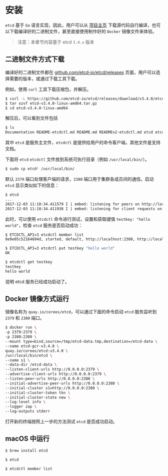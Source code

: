 # 安装

`etcd` 基于 `Go` 语言实现，因此，用户可以从 [项目主页](https://github.com/etcd-io/etcd) 下载源代码自行编译，也可以下载编译好的二进制文件，甚至直接使用制作好的 `Docker` 镜像文件来体验。

>注意：本章节内容基于 etcd `3.4.x` 版本

## 二进制文件方式下载

编译好的二进制文件都在 [github.com/etcd-io/etcd/releases](https://github.com/etcd-io/etcd/releases/) 页面，用户可以选择需要的版本，或通过下载工具下载。

例如，使用 `curl` 工具下载压缩包，并解压。

```bash
$ curl -L https://github.com/etcd-io/etcd/releases/download/v3.4.0/etcd-v3.4.0-linux-amd64.tar.gz -o etcd-v3.4.0-linux-amd64.tar.gz
$ tar xzvf etcd-v3.4.0-linux-amd64.tar.gz
$ cd etcd-v3.4.0-linux-amd64
```

解压后，可以看到文件包括

```bash
$ ls
Documentation README-etcdctl.md README.md READMEv2-etcdctl.md etcd etcdctl
```

其中 `etcd` 是服务主文件，`etcdctl` 是提供给用户的命令客户端，其他文件是支持文档。

下面将 `etcd` `etcdctl` 文件放到系统可执行目录（例如 `/usr/local/bin/`）。

```bash
$ sudo cp etcd* /usr/local/bin/
```

默认 `2379` 端口处理客户端的请求，`2380` 端口用于集群各成员间的通信。启动 `etcd` 显示类似如下的信息：

```bash
$ etcd
...
2017-12-03 11:18:34.411579 I | embed: listening for peers on http://localhost:2380
2017-12-03 11:18:34.411938 I | embed: listening for client requests on localhost:2379
```

此时，可以使用 `etcdctl` 命令进行测试，设置和获取键值 `testkey: "hello world"`，检查 `etcd` 服务是否启动成功：

```bash
$ ETCDCTL_API=3 etcdctl member list
8e9e05c52164694d, started, default, http://localhost:2380, http://localhost:2379

$ ETCDCTL_API=3 etcdctl put testkey "hello world"
OK

$ etcdctl get testkey
testkey
hello world
```

说明 etcd 服务已经成功启动了。

## Docker 镜像方式运行

镜像名称为 `quay.io/coreos/etcd`，可以通过下面的命令启动 `etcd` 服务监听到 `2379` 和 `2380` 端口。

```bash
$ docker run \
-p 2379:2379 \
-p 2380:2380 \
--mount type=bind,source=/tmp/etcd-data.tmp,destination=/etcd-data \
--name etcd-gcr-v3.4.0 \
quay.io/coreos/etcd:v3.4.0 \
/usr/local/bin/etcd \
--name s1 \
--data-dir /etcd-data \
--listen-client-urls http://0.0.0.0:2379 \
--advertise-client-urls http://0.0.0.0:2379 \
--listen-peer-urls http://0.0.0.0:2380 \
--initial-advertise-peer-urls http://0.0.0.0:2380 \
--initial-cluster s1=http://0.0.0.0:2380 \
--initial-cluster-token tkn \
--initial-cluster-state new \
--log-level info \
--logger zap \
--log-outputs stderr
```

打开新的终端按照上一步的方法测试 `etcd` 是否成功启动。

## macOS 中运行

```bash
$ brew install etcd

$ etcd

$ etcdctl member list
```
